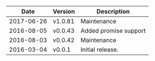 | Date        | Version | Description |
| ----------- | ------- | ----------- |
| 2017-06-26  | v1.0.81 | Maintenance |
| 2016-08-05  | v0.0.43 | Added promise support |
| 2016-08-03  | v0.0.42 | Maintenance |
| 2016-03-04  | v0.0.1  | Initial release. |
